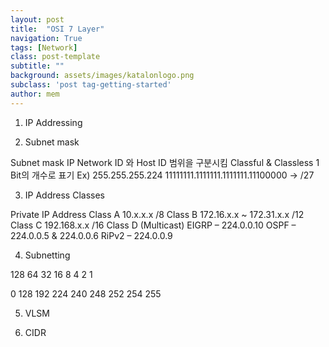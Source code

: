 ```yaml
---
layout: post
title:  "OSI 7 Layer"
navigation: True
tags: [Network]
class: post-template
subtitle: ""
background: assets/images/katalonlogo.png 
subclass: 'post tag-getting-started'
author: mem
---
```


1. IP Addressing

2. Subnet mask

Subnet mask
 IP Network ID 와  Host ID 범위을 구분시킴
 Classful & Classless 
 1 Bit의 개수로 표기  Ex) 255.255.255.224
   11111111.1111111.1111111.11100000 -> /27 


3. IP Address Classes

Private IP Address
Class A 10.x.x.x  /8
Class B 172.16.x.x ~ 172.31.x.x  /12
Class C 192.168.x.x  /16
Class D (Multicast)
EIGRP – 224.0.0.10
OSPF – 224.0.0.5 & 224.0.0.6
RiPv2 – 224.0.0.9

4. Subnetting

128 64 32 16 8 4 2 1

0 128 192 224 240 248 252 254 255

5. VLSM



6. CIDR

